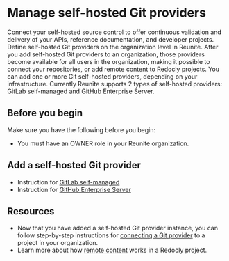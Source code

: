 # Manage self-hosted Git providers

Connect your self-hosted source control to offer continuous validation and delivery of your APIs, reference documentation, and developer projects.
Define self-hosted Git providers on the organization level in Reunite.
After you add self-hosted Git providers to an organization, those providers become available for all users in the organization, making it possible to connect your repositories, or add remote content to Redocly projects.
You can add one or more Git self-hosted providers, depending on your infrastructure. Currently Reunite supports 2 types of self-hosted providers: GitLab self-managed and GitHub Enterprise Server.

## Before you begin

Make sure you have the following before you begin:

* You must have an OWNER role in your Reunite organization.

## Add a self-hosted Git provider

- Instruction for [GitLab self-managed](./self-hosted/gitlab.md)
- Instruction for [GitHub Enterprise Server](./self-hosted/github.md)

## Resources

- Now that you have added a self-hosted Git provider instance, you can follow step-by-step instructions for [connecting a Git provider](./connect-git-provider.md) to a project in your organization.
- Learn more about how [remote content](../remote-content/remote-content.md) works in a Redocly project.
